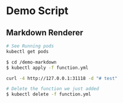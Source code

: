 # Demo Script

## Markdown Renderer
```bash
# See Running pods
kubectl get pods
```

```bash
$ cd /demo-markdown
$ kubectl apply -f function.yml
```

```bash
curl -4 http://127.0.0.1:31118 -d "# test"
```

```bash
# Delete the function we just added
$ kubectl delete -f function.yml
```
